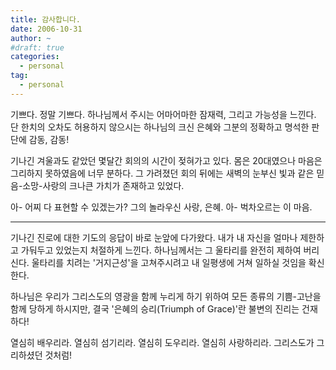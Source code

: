 ```yaml
---
title: 감사합니다.
date: 2006-10-31
author: ~
#draft: true
categories:
  - personal
tag:
  - personal
---
```




기쁘다. 정말 기쁘다.
하나님께서 주시는 어마어마한 잠재력, 그리고 가능성을 느낀다.
단 한치의 오차도 허용하지 않으시는 하나님의 크신 은혜와 그분의 정확하고 명석한 판단에 감동, 감동!

기나긴 겨울과도 같았던 몇달간 회의의 시간이 젖혀가고 있다.
몸은 20대였으나 마음은 그리하지 못하였음에 너무 분하다.
그 가려졌던 회의 뒤에는 새벽의 눈부신 빛과 같은 믿음-소망-사랑의 크나큰 가치가 존재하고 있었다.

아- 어찌 다 표현할 수 있겠는가?
그의 놀라우신 사랑, 은혜.
아- 벅차오르는 이 마음.

-----------------------

기나긴 진로에 대한 기도의 응답이 바로 눈앞에 다가왔다. 
내가 내 자신을 얼마나 제한하고 가둬두고 있었는지 처절하게 느낀다. 하나님께서는 그 울타리를 완전히 제하여 버리신다. 울타리를 치려는 '거지근성'을 고쳐주시려고 내 일평생에 거쳐 일하실 것임을 확신한다.

하나님은 우리가 그리스도의 영광을 함께 누리게 하기 위하여 모든 종류의 기쁨-고난을 함께 당하게 하시지만, 결국 '은혜의 승리(Triumph of Grace)'란 불변의 진리는 건재하다!

열심히 배우리라. 열심히 섬기리라. 열심히 도우리라. 열심히 사랑하리라. 그리스도가 그리하셨던 것처럼!


 






